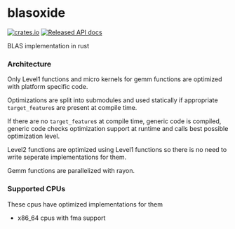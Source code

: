 # blasoxide

[![crates.io](https://meritbadge.herokuapp.com/blasoxide)](https://crates.io/crates/blasoxide)
[![Released API docs](https://docs.rs/blasoxide/badge.svg)](https://docs.rs/blasoxide)

BLAS implementation in rust

### Architecture

Only Level1 functions and micro kernels for gemm functions are optimized with platform specific code.

Optimizations are split into submodules and used statically if appropriate `target_feature`s are present at compile time.

If there are no `target_feature`s at compile time, generic code is compiled, generic code checks optimization support at runtime
and calls best possible optimization level.

Level2 functions are optimized using Level1 functions so there is no need to write seperate implementations for them.

Gemm functions are parallelized with rayon.

### Supported CPUs
These cpus have optimized implementations for them

- x86_64 cpus with fma support
